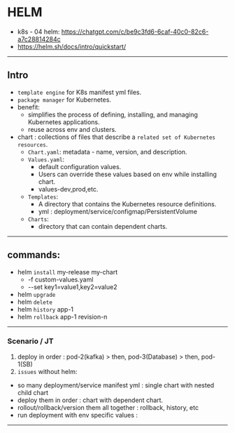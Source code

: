 # HELM
- k8s - 04 helm: https://chatgpt.com/c/be9c3fd6-6caf-40c0-82c6-a7c28814284c
- https://helm.sh/docs/intro/quickstart/
---
## Intro
- `template engine` for K8s manifest yml files.
- `package manager` for Kubernetes.
- benefit:
  - simplifies the process of defining, installing, and managing Kubernetes applications.
  - reuse across env and clusters.
- chart : collections of files that describe a `related set of Kubernetes resources`.
  - `Chart.yaml`: metadata - name, version, and description.
  - `Values.yaml`: 
    - default configuration values.
    - Users can override these values based on env while installing chart.
    - values-dev,prod,etc.
  - `Templates`: 
    - A directory that contains the Kubernetes resource definitions. 
    - yml : deployment/service/configmap/PersistentVolume 
  - `Charts`: 
    - directory that can contain dependent charts.

---
## commands:
- helm `install` my-release my-chart 
  * -f custom-values.yaml
  * --set key1=value1,key2=value2
- helm `upgrade`
- helm `delete`
- helm `history` app-1
- helm `rollback` app-1 revision-n
---
### Scenario / JT
1. deploy in order :  pod-2(kafka) >  then, pod-3(Database) > then, pod-1(SB)
2. `issues` without helm:
- so many deployment/service manifest yml : single chart with nested child chart
- deploy them in order : chart with dependent chart.
- rollout/rollback/version them all together : rollback, history, etc
- run deployment with env specific values :

---

